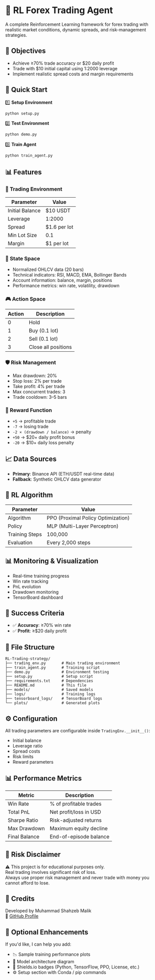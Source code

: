 # 🧠 RL Forex Trading Agent

A complete Reinforcement Learning framework for forex trading with realistic market conditions, dynamic spreads, and risk-management strategies.

## 🎯 Objectives

- Achieve ≥70% trade accuracy or $20 daily profit
- Trade with $10 initial capital using 1:2000 leverage
- Implement realistic spread costs and margin requirements

## 🚀 Quick Start

1️⃣ **Setup Environment**
```bash
python setup.py
```

2️⃣ **Test Environment**
```bash
python demo.py
```

3️⃣ **Train Agent**
```bash
python train_agent.py
```

## 📊 Features

### 🧩 Trading Environment
| Parameter | Value |
|-----------|-------|
| Initial Balance | $10 USDT |
| Leverage | 1:2000 |
| Spread | $1.6 per lot |
| Min Lot Size | 0.1 |
| Margin | $1 per lot |

### 🧠 State Space
- Normalized OHLCV data (20 bars)
- Technical indicators: RSI, MACD, EMA, Bollinger Bands
- Account information: balance, margin, positions
- Performance metrics: win rate, volatility, drawdown

### 🎮 Action Space
| Action | Description |
|--------|-------------|
| 0 | Hold |
| 1 | Buy (0.1 lot) |
| 2 | Sell (0.1 lot) |
| 3 | Close all positions |

### 🛡️ Risk Management
- Max drawdown: 20%
- Stop loss: 2% per trade
- Take profit: 4% per trade
- Max concurrent trades: 3
- Trade cooldown: 3–5 bars

### 🧾 Reward Function
- `+5` → profitable trade  
- `-7` → losing trade  
- `-2 × (drawdown / balance)` → penalty  
- `+50` → $20+ daily profit bonus  
- `-20` → $10+ daily loss penalty  

## 📈 Data Sources
- **Primary**: Binance API (ETH/USDT real-time data)
- **Fallback**: Synthetic OHLCV data generator

## 🧠 RL Algorithm
| Parameter | Value |
|-----------|-------|
| Algorithm | PPO (Proximal Policy Optimization) |
| Policy | MLP (Multi-Layer Perceptron) |
| Training Steps | 100,000 |
| Evaluation | Every 2,000 steps |

## 📊 Monitoring & Visualization
- Real-time training progress
- Win rate tracking
- PnL evolution
- Drawdown monitoring
- TensorBoard dashboard

## 🏁 Success Criteria
- ✅ **Accuracy**: ≥70% win rate
- ✅ **Profit**: ≥$20 daily profit

## 📁 File Structure
```
RL-Trading-strategy/
├── trading_env.py       # Main trading environment
├── train_agent.py       # Training script
├── demo.py              # Environment testing
├── setup.py             # Setup script
├── requirements.txt     # Dependencies
├── README.md            # This file
├── models/              # Saved models
├── logs/                # Training logs
├── tensorboard_logs/    # TensorBoard logs
└── plots/               # Generated plots
```

## ⚙️ Configuration
All trading parameters are configurable inside `TradingEnv.__init__()`:
- Initial balance
- Leverage ratio
- Spread costs
- Risk limits
- Reward parameters

## 📊 Performance Metrics
| Metric | Description |
|--------|-------------|
| Win Rate | % of profitable trades |
| Total PnL | Net profit/loss in USD |
| Sharpe Ratio | Risk-adjusted returns |
| Max Drawdown | Maximum equity decline |
| Final Balance | End-of-episode balance |

## 🚨 Risk Disclaimer
⚠️ This project is for educational purposes only.  
Real trading involves significant risk of loss.  
Always use proper risk management and never trade with money you cannot afford to lose.

## 🌟 Credits
Developed by Muhammad Shahzeb Malik  
🔗 [GitHub Profile](https://github.com/MuhammadShahzebMalik)

## 🧱 Optional Enhancements
If you'd like, I can help you add:
- 📉 Sample training performance plots
- 🧠 Model architecture diagram
- 🔗 Shields.io badges (Python, TensorFlow, PPO, License, etc.)
- ⚙️ Setup section with Conda / pip commands 
